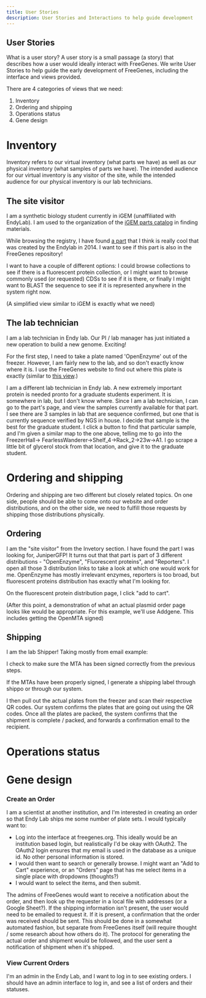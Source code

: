 ```yaml
---
title: User Stories
description: User Stories and Interactions to help guide development
---
```


## User Stories

What is a user story? A user story is a small passage (a story) that describes
how a user would ideally interact with FreeGenes. We write User Stories to help
guide the early development of FreeGenes, including the interface and views
provided.


There are 4 categories of views that we need: 
1. Inventory
2. Ordering and shipping
3. Operations status
4. Gene design 

# Inventory
Inventory refers to our virtual inventory (what parts we have) as well as our
physical inventory (what samples of parts we have). The intended audience for 
our virtual inventory is any visitor of the site, while the intended audience 
for our physical inventory is our lab technicians. 

## The site visitor 
I am a synthetic biology student currently in iGEM (unaffiliated with EndyLab). I am used to the organization 
of the [iGEM parts catalog](http://parts.igem.org/Catalog) in finding materials.

While browsing the registry, I have found [a part](http://parts.igem.org/wiki/index.php?title=Part:BBa_J97001) that I think is really cool
that was created by the Endylab in 2014. I want to see if this part is also in 
the FreeGenes repository!

I want to have a couple of different options: I could browse collections to see
if there is a fluorescent protein collection, or I might want to browse commonly
used (or requested) CDSs to see if it is there, or finally I might want to BLAST
the sequence to see if it is represented anywhere in the system right now.

(A simplified view similar to iGEM is exactly what we need)

## The lab technician
I am a lab technician in Endy lab. Our PI / lab manager has just initiated a
new operation to build a new genome. Exciting!

For the first step, I need to take a plate named 'OpenEnzyme' out of the freezer.
However, I am fairly new to the lab, and so don't exactly know where it is. I use
the FreeGenes website to find out where this plate is exactly (similar to [this view](https://api.freegenes.org/containers/tree_view_full/).)


I am a different lab technician in Endy lab. A new extremely important protein
is needed pronto for a graduate students experiment. It is somewhere in lab, but
I don't know where. Since I am a lab technician, I can go to the part's page, and view
the samples currently available for that part. I see there are 3 samples in lab that are 
sequence confirmed, but one that is currently sequence verified by NGS in house. I decide
that sample is the best for the graduate student. I click a button to find that particular 
sample, and I'm given a similar map to the one above, telling me to go into the FreezerHall->
FearlessWanderer->Shelf_4->Rack_2->23w->A1. I go scrape a little bit of glycerol stock from 
that location, and give it to the graduate student.

# Ordering and shipping
Ordering and shipping are two different but closely related topics. On one side, 
people should be able to come onto our website and order distributions, and on the 
other side, we need to fulfill those requests by shipping those distributions 
physically.

## Ordering
I am the "site visitor" from the Invetory section. I have found the part I was looking for, JuniperGFP!
It turns out that that part is part of 3 different distributions - "OpenEnzyme", "Fluorescent proteins", 
and "Reporters". I open all those 3 distribution links to take a look at which one would work for me. 
OpenEnzyme has mostly irrelevant enzymes, reporters is too broad, but fluorescent proteins distribution 
has exactly what I'm looking for.

On the fluorescent protein distribution page, I click "add to cart". 

(After this point, a demonstration of what an actual plasmid order page looks like
would be appropriate. For this example, we'll use Addgene. This includes
getting the OpenMTA signed)

## Shipping
I am the lab Shipper! Taking mostly from email example:

I check to make sure the MTA has been signed correctly from the previous steps.

If the MTAs have been properly signed, I generate a shipping label through shippo 
or through our system. 

I then pull out the actual plates from the freezer and scan their respective QR codes. Our system
confirms the plates that are going out using the QR codes. Once all the plates are packed,
the system confirms that the shipment is complete / packed, and forwards a confirmation email
to the recipient. 

# Operations status

# Gene design







### Create an Order

I am a scientist at another institution, and I'm interested in creating an order
so that Endy Lab ships me some number of plate sets. I would typically want to:

 - Log into the interface at freegenes.org. This ideally would be an institution based login, but realistically I'd be okay with OAuth2. The OAuth2 login ensures that my email is used in the database as a unique id. No other personal information is stored.
 - I would then want to search or generally browse. I might want an "Add to Cart" experience, or an "Orders" page that has me select items in a single place with dropdowns (thoughts?)
 - I would want to select the items, and then submit.

The admins of FreeGenes would want to receive a notification about the order, and then
look up the requester in a local file with addresses (or a Google Sheet?). If the
shipping information isn't present, the user would need to be emailed to request it.
If it is present, a confirmation that the order was received should be sent.
This should be done in a somewhat automated fashion, but separate from FreeGenes
itself (will require thought / some research about how others do it).
The protocol for generating the actual order and shipment would be followed,
and the user sent a notification of shipment when it's shipped.

### View Current Orders

I'm an admin in the Endy Lab, and I want to log in to see existing orders.
I should have an admin interface to log in, and see a list of orders and their statuses.

